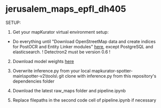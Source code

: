 # jerusalem_maps_epfl_dh405

SETUP:

1. Get your mapKurator virtual environment setup:
- Do everything until "Download OpenStreetMap data and create indices for PostOCR and Entity Linker modules" [here](https://knowledge-computing.github.io/mapkurator-doc/#/docs/install1), except PostgreSQL and elasticsearch.
    ! Detectron2 must be version 0.6 !

2. Download model weights [here](https://drive.google.com/file/d/1agOzYbhZPDVR-nqRc31_S6xu8yR5G1KQ/view)

3. Overwrite inference.py from your local mapkurator-spotter-main\spotter-v2\tools\ git clone with inference.py from this repository's dependencies folder

4. Download the latest raw_maps folder and pipeline.ipynb

5. Replace filepaths in the second code cell of pipeline.ipynb if necessary

